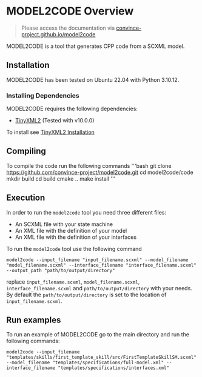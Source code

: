 # MODEL2CODE Overview

> Please access the documentation via [convince-project.github.io/model2code](https://convince-project.github.io/model2code/)

MODEL2CODE is a tool that generates CPP code from a SCXML model.

## Installation

MODEL2CODE has been tested on Ubuntu 22.04 with Python 3.10.12.

### Installing Dependencies

MODEL2CODE requires the following dependencies:

* [TinyXML2](https://github.com/leethomason/tinyxml2/) (Tested with v10.0.0)

To install see [TinyXML2 Installation](https://github.com/leethomason/tinyxml2/tree/master?tab=readme-ov-file#building-tinyxml-2---using-vcpkg)

## Compiling
To compile the code run the following commands
'''bash
git clone https://github.com/convince-project/model2code.git
cd model2code/code
mkdir build
cd build
cmake ..
make install
'''

## Execution
In order to run the `model2code` tool you need three different files:
- An SCXML file with your state machine
- An XML file with the definition of your model
- An XML file with the definition of your interfaces

To run the `model2code` tool use the following command
```
model2code --input_filename "input_filename.scxml" --model_filename "model_filename.scxml" --interface_filename "interface_filename.scxml" --output_path "path/to/output/directory"
```
replace `input_filename.scxml`, `model_filename.scxml`, `interface_filename.scxml` and `path/to/output/directory` with your needs.
By default the `path/to/output/directory` is set to the location of `input_filename.scxml`.

## Run examples
To run an example of MODEL2CODE go to the main directory and run the following commands:
```
model2code --input_filename "templates/skills/first_template_skill/src/FirstTemplateSkillSM.scxml" --model_filename "templates/specifications/full-model.xml" --interface_filename "templates/specifications/interfaces.xml"
```
